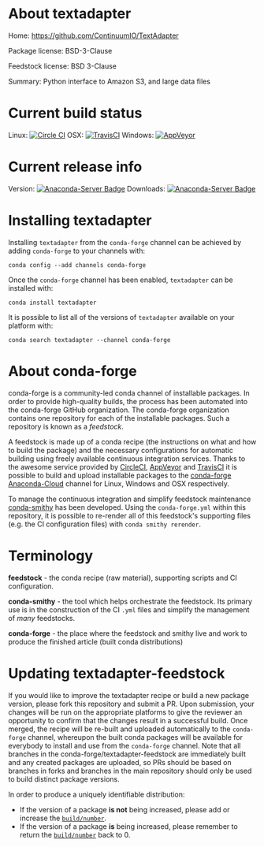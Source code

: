 About textadapter
=================

Home: https://github.com/ContinuumIO/TextAdapter

Package license: BSD-3-Clause

Feedstock license: BSD 3-Clause

Summary: Python interface to Amazon S3, and large data files



Current build status
====================

Linux: [![Circle CI](https://circleci.com/gh/conda-forge/textadapter-feedstock.svg?style=shield)](https://circleci.com/gh/conda-forge/textadapter-feedstock)
OSX: [![TravisCI](https://travis-ci.org/conda-forge/textadapter-feedstock.svg?branch=master)](https://travis-ci.org/conda-forge/textadapter-feedstock)
Windows: [![AppVeyor](https://ci.appveyor.com/api/projects/status/github/conda-forge/textadapter-feedstock?svg=True)](https://ci.appveyor.com/project/conda-forge/textadapter-feedstock/branch/master)

Current release info
====================
Version: [![Anaconda-Server Badge](https://anaconda.org/conda-forge/textadapter/badges/version.svg)](https://anaconda.org/conda-forge/textadapter)
Downloads: [![Anaconda-Server Badge](https://anaconda.org/conda-forge/textadapter/badges/downloads.svg)](https://anaconda.org/conda-forge/textadapter)

Installing textadapter
======================

Installing `textadapter` from the `conda-forge` channel can be achieved by adding `conda-forge` to your channels with:

```
conda config --add channels conda-forge
```

Once the `conda-forge` channel has been enabled, `textadapter` can be installed with:

```
conda install textadapter
```

It is possible to list all of the versions of `textadapter` available on your platform with:

```
conda search textadapter --channel conda-forge
```


About conda-forge
=================

conda-forge is a community-led conda channel of installable packages.
In order to provide high-quality builds, the process has been automated into the
conda-forge GitHub organization. The conda-forge organization contains one repository
for each of the installable packages. Such a repository is known as a *feedstock*.

A feedstock is made up of a conda recipe (the instructions on what and how to build
the package) and the necessary configurations for automatic building using freely
available continuous integration services. Thanks to the awesome service provided by
[CircleCI](https://circleci.com/), [AppVeyor](http://www.appveyor.com/)
and [TravisCI](https://travis-ci.org/) it is possible to build and upload installable
packages to the [conda-forge](https://anaconda.org/conda-forge)
[Anaconda-Cloud](http://docs.anaconda.org/) channel for Linux, Windows and OSX respectively.

To manage the continuous integration and simplify feedstock maintenance
[conda-smithy](http://github.com/conda-forge/conda-smithy) has been developed.
Using the ``conda-forge.yml`` within this repository, it is possible to re-render all of
this feedstock's supporting files (e.g. the CI configuration files) with ``conda smithy rerender``.


Terminology
===========

**feedstock** - the conda recipe (raw material), supporting scripts and CI configuration.

**conda-smithy** - the tool which helps orchestrate the feedstock.
                   Its primary use is in the construction of the CI ``.yml`` files
                   and simplify the management of *many* feedstocks.

**conda-forge** - the place where the feedstock and smithy live and work to
                  produce the finished article (built conda distributions)


Updating textadapter-feedstock
==============================

If you would like to improve the textadapter recipe or build a new
package version, please fork this repository and submit a PR. Upon submission,
your changes will be run on the appropriate platforms to give the reviewer an
opportunity to confirm that the changes result in a successful build. Once
merged, the recipe will be re-built and uploaded automatically to the
`conda-forge` channel, whereupon the built conda packages will be available for
everybody to install and use from the `conda-forge` channel.
Note that all branches in the conda-forge/textadapter-feedstock are
immediately built and any created packages are uploaded, so PRs should be based
on branches in forks and branches in the main repository should only be used to
build distinct package versions.

In order to produce a uniquely identifiable distribution:
 * If the version of a package **is not** being increased, please add or increase
   the [``build/number``](http://conda.pydata.org/docs/building/meta-yaml.html#build-number-and-string).
 * If the version of a package **is** being increased, please remember to return
   the [``build/number``](http://conda.pydata.org/docs/building/meta-yaml.html#build-number-and-string)
   back to 0.
